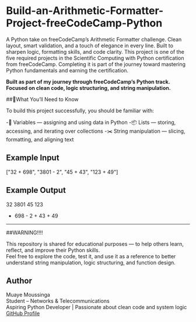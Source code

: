 # Build-an-Arithmetic-Formatter-Project-freeCodeCamp-Python

A Python take on freeCodeCamp’s Arithmetic Formatter challenge.  Clean layout, smart validation, and a touch of elegance in every line.   Built to sharpen logic, formatting skills, and code clarity.
This project is one of the five required projects in the Scientific Computing with Python certification from freeCodeCamp. Completing it is part of the journey toward mastering Python fundamentals and earning the certification.

**Built as part of my journey through freeCodeCamp’s Python track.**
**Focused on clean code, logic structuring, and string manipulation.**

##🧠What You’ll Need to Know

To build this project successfully, you should be familiar with:

-🧮 Variables — assigning and using data in Python
-📦 Lists — storing, accessing, and iterating over collections
-✂️ String manipulation — slicing, formatting, and aligning text

## Example Input

["32 + 698", "3801 - 2", "45 + 43", "123 + 49"]

## Example Output

   32      3801      45      123  
+ 698    -    2    + 43    +  49  
-----    ------    ----    -----  

##WARNING!!!!

This repository is shared for educational purposes — to help others learn, reflect, and improve their Python skills.  
Feel free to explore the code, test it, and use it as a reference to better understand string manipulation, logic structuring, and function design.

## Author

Muaye Moussinga  
Student  – Networks & Telecommunications  
Aspiring Python Developer | Passionate about clean code and system logic  
[GitHub Profile](https://github.com/MuayeMoussinga)

